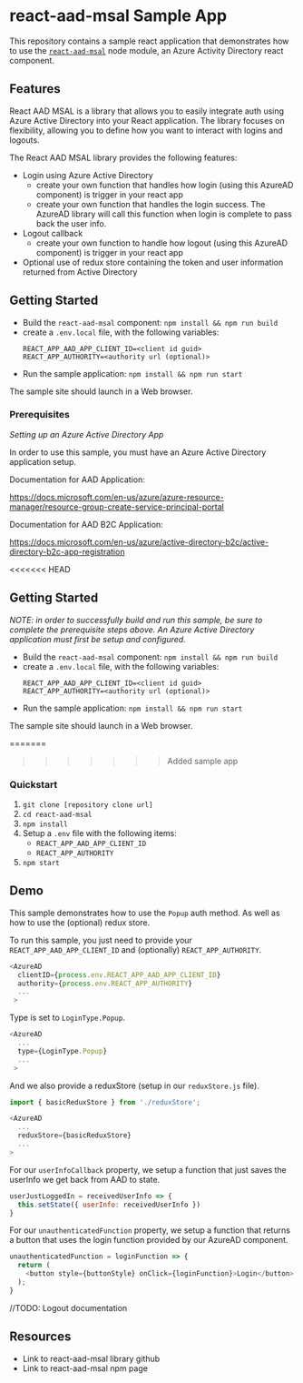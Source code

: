 # react-aad-msal Sample App

This repository contains a sample react application that demonstrates how to use the [`react-aad-msal`](https://www.npmjs.com/package/react-aad-msal) node module, an Azure Activity Directory react component.

## Features

React AAD MSAL is a library that allows you to easily integrate auth using Azure Active Directory into your React application.  The library focuses on flexibility, allowing you to define how you want to interact with logins and logouts.

The React AAD MSAL library provides the following features:

* Login using Azure Active Directory
     - create your own function that handles how login (using this AzureAD component) is trigger in your react app
     - create your own function that handles the login success. The AzureAD library will call this function when login is complete to pass back the user info.
* Logout callback
    - create your own function to handle how logout (using this AzureAD component) is trigger in your react app
* Optional use of redux store containing the token and user information returned from Active Directory

## Getting Started
- Build the `react-aad-msal` component: `npm install && npm run build`
- create a `.env.local` file, with the following variables:
  ```
  REACT_APP_AAD_APP_CLIENT_ID=<client id guid>
  REACT_APP_AUTHORITY=<authority url (optional)>
  ```
- Run the sample application: `npm install && npm run start`

The sample site should launch in a Web browser.

### Prerequisites

*Setting up an Azure Active Directory App*

In order to use this sample, you must have an Azure Active Directory application setup.

Documentation for AAD Application:

https://docs.microsoft.com/en-us/azure/azure-resource-manager/resource-group-create-service-principal-portal

Documentation for AAD B2C Application:

https://docs.microsoft.com/en-us/azure/active-directory-b2c/active-directory-b2c-app-registration

<<<<<<< HEAD
## Getting Started

*NOTE: in order to successfully build and run this sample, be sure to complete the prerequisite steps above.
An Azure Active Directory application must first be setup and configured.*

- Build the `react-aad-msal` component: `npm install && npm run build`
- create a `.env.local` file, with the following variables:
  ```
  REACT_APP_AAD_APP_CLIENT_ID=<client id guid>
  REACT_APP_AUTHORITY=<authority url (optional)>
  ```
- Run the sample application: `npm install && npm run start`

The sample site should launch in a Web browser.

=======
>>>>>>> Added sample app
### Quickstart

1. `git clone [repository clone url]`
2. `cd react-aad-msal`
3. `npm install`
4. Setup a `.env` file with the following items:
    - `REACT_APP_AAD_APP_CLIENT_ID`
    - `REACT_APP_AUTHORITY`
5. `npm start`

## Demo

This sample demonstrates how to use the `Popup` auth method. As well as how to use the (optional) redux store.

To run this sample, you just need to provide your `REACT_APP_AAD_APP_CLIENT_ID` and (optionally) `REACT_APP_AUTHORITY`.

``` javascript
<AzureAD
  clientID={process.env.REACT_APP_AAD_APP_CLIENT_ID}
  authority={process.env.REACT_APP_AUTHORITY}
  ...
 >
```

Type is set to `LoginType.Popup`.

``` javascript
<AzureAD
  ...
  type={LoginType.Popup}
  ...
 >
```

And we also provide a reduxStore (setup in our `reduxStore.js` file).

``` javascript
import { basicReduxStore } from './reduxStore';

<AzureAD
  ...
  reduxStore={basicReduxStore}
  ...
>
```

For our `userInfoCallback` property, we setup a function that just saves the userInfo we get back from AAD to state.

``` javascript
userJustLoggedIn = receivedUserInfo => {
  this.setState({ userInfo: receivedUserInfo })
}
```

For our `unauthenticatedFunction` property, we setup a function that returns a button that uses the login function provided by our AzureAD component.

``` javascript
unauthenticatedFunction = loginFunction => {
  return (
    <button style={buttonStyle} onClick={loginFunction}>Login</button>
  );
}
```

//TODO: Logout documentation

## Resources

- Link to react-aad-msal library github
- Link to react-aad-msal npm page
